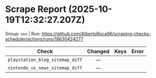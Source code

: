 # Scrape Report (2025-10-19T12:32:27.207Z)

Group: `seo`  |  Run: https://github.com/AlbertoRoca96/scraping-checks-scheduler/actions/runs/18630424277

| Check | Changed | Keys | Error |
|---|:---:|:--|:--|
| `playstation_blog_sitemap_diff` | — |  |  |
| `nintendo_us_news_sitemap_diff` | — |  |  |
